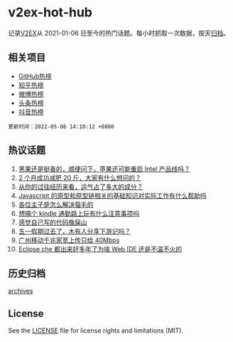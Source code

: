 # v2ex-hot-hub

 记录[V2EX](https://www.v2ex.com/)从 2021-01-06 日至今的热门话题。每小时抓取一次数据，按天[归档](archives)。
 
 ## 相关项目

- [GitHub热榜](https://github.com/snaildev/github-hot-hub)
- [知乎热榜](https://github.com/snaildev/zhihu-hot-hub)
- [微博热榜](https://github.com/snaildev/weibo-hot-hub)
- [头条热榜](https://github.com/snaildev/toutiao-hot-hub)
- [抖音热榜](https://github.com/snaildev/douyin-hot-hub)


 `更新时间：2022-05-06 14:10:12 +0800`

## 热议话题

1. [黑果还是挺香的，顺便问下，苹果还可能重启 Intel 产品线吗？](https://www.v2ex.com/t/850958)
1. [2 个月成功减肥 20 斤，大家有什么想问的？](https://www.v2ex.com/t/850939)
1. [从你的过往经历来看，运气占了多大的成分？](https://www.v2ex.com/t/851056)
1. [Javascript 的原型和原型链相关的基础知识对实际工作有什么帮助吗](https://www.v2ex.com/t/851000)
1. [各位主子是怎么解决猫毛的](https://www.v2ex.com/t/851082)
1. [想搞个 kindle 通勤路上玩有什么注意事项吗](https://www.v2ex.com/t/851093)
1. [感觉自己写的代码像屎山](https://www.v2ex.com/t/851031)
1. [五一假期过去了，木有人分享下游记吗？](https://www.v2ex.com/t/851087)
1. [广州移动千兆家宽上传只给 40Mbps](https://www.v2ex.com/t/850959)
1. [Eclipse che 都出来好多年了为啥 Web IDE 还是不温不火的](https://www.v2ex.com/t/851065)

## 历史归档

[archives](archives)

## License

See the [LICENSE](LICENSE) file for license rights and limitations (MIT).
